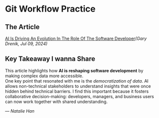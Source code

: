 # Git Workflow Practice

## The Article
[AI Is Driving An Evolution In The Role Of The Software Developer](https://www.forbes.com/sites/garydrenik/2024/07/09/ai-is-driving-an-evolution-in-the-role-of-the-software-developer/)*(Gary Drenik, Jul 09, 2024)*

## Key Takeaway I wanna Share
This article highlights how **AI is reshaping software development** by making complex data more accessible.  
One key point that resonated with me is the *democratization of data*. AI allows non-technical stakeholders to understand insights that were once hidden behind technical barriers.
I find this important because it fosters collaborative decision-making: developers, managers, and business users can now work together with shared understanding.  

— *Natalie Han*
